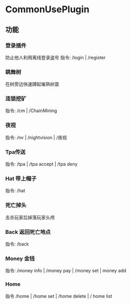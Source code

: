 #  CommonUsePlugin
## 功能

### 登录插件
防止他人利用离线登录盗号
指令:  /login | /register

### 跳舞树
在树旁边快速蹲起催熟树苗

### 连锁挖矿
指令:  /cm | /ChainMining

### 夜视
指令:  /nv | /nightvision | /夜视

### Tpa传送
指令:  /tpa | /tpa accept | /tpa deny

### Hat 带上帽子
指令:  /hat

### 死亡掉头
击杀玩家后掉落玩家头颅

### Back 返回死亡地点
指令:  /back

### Money 金钱
指令: /money info | /money pay | /money set | money add 

### Home 
指令 /home | /home set | /home delete | / home list